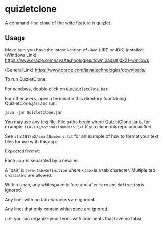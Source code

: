 ﻿# quizletclone
A command-line clone of the write feature in quizlet.

## Usage

Make sure you have the latest version of Java (JRE or JDK) installed:
(Windows Link)
https://www.oracle.com/java/technologies/downloads/#jdk21-windows

(General Link)
https://www.oracle.com/java/technologies/downloads/

To run QuizletClone:

For windows, double-click on `RunQuizletClone.bat`

For other users, open a terminal in this directory (containing QuizletClone.jar) and run:

`java -jar QuizletClone.jar`

You may use any text file. File paths begin where QuizletClone.jar is,
for example, `ital101/w2/smallNumbers.txt` if you clone this repo unmodified.

See `ital101/w2/smallNumbers.txt` for an example of how to format your text files for use with this app.

Expected format:

Each `pair` is separated by a newline.

A 'pair' is `term<tab>definition` where `<tab>` is a tab character. Multiple tab characters are allowed.

Within a pair, any whitespace before and after `term` and `definition` is ignored.

Any lines with no tab characters are ignored.

Any lines that only contain whitespace are ignored.

(i.e. you can organize your terms with comments that have no tabs)